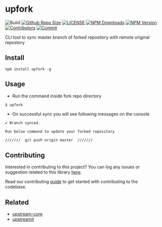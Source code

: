 # upfork

![Build](https://github.com/gh-conf/upfork/actions/workflows/nodejs.yml/badge.svg)
[![Github Repo Size](https://img.shields.io/github/repo-size/gh-conf/upfork.svg)](https://github.com/gh-conf/upfork)
[![LICENSE](https://img.shields.io/npm/l/upfork.svg)](https://github.com/gh-conf/upfork/blob/master/LICENSE)
[![NPM Downloads](https://img.shields.io/npm/dt/upfork.svg)](https://www.npmjs.com/package/upfork)
[![NPM Version](https://img.shields.io/npm/v/upfork.svg)](https://www.npmjs.com/package/upfork)
[![Contributors](https://img.shields.io/github/contributors/gh-conf/upfork.svg)](https://github.com/gh-conf/upfork/graphs/contributors)
[![Commit](https://img.shields.io/github/last-commit/gh-conf/upfork.svg)](https://github.com/gh-conf/upfork/commits/master)


CLI tool to sync master branch of forked repository with remote original repostory

## Install

```
npm install upfork -g
```

## Usage

- Run the command inside fork repo directory

```bash
$ upfork
```

- On successful sync you will see following messages on the console

```
✔ Branch synced.

Run below command to update your forked repository

///////  git push origin master  ///////
```

## Contributing

Interested in contributing to this project?
You can log any issues or suggestion related to this library [here](https://github.com/gh-conf/upfork/issues/new).

Read our contributing [guide](CONTRIBUTING.md) to get started with contributing to the codebase.


## Related

- [upstream-core](https://github.com/gh-conf/upstream-core)
- [upstreamit](https://github.com/gh-conf/upstreamit)

